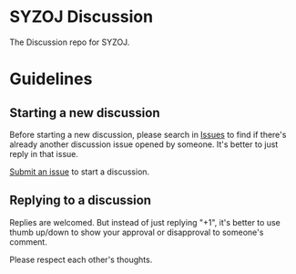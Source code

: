 # SYZOJ Discussion
The Discussion repo for SYZOJ.

# Guidelines
## Starting a new discussion
Before starting a new discussion, please search in [Issues](https://github.com/syzoj/discussion/issues) to find if there's already another discussion issue opened by someone. It's better to just reply in that issue.

[Submit an issue](https://github.com/syzoj/discussion/issues/new) to start a discussion.

## Replying to a discussion
Replies are welcomed. But instead of just replying "+1", it's better to use thumb up/down to show your approval or disapproval to someone's comment.

Please respect each other's thoughts.
